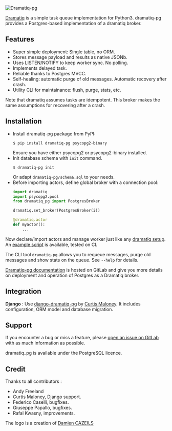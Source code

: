 ![Dramatiq-pg](https://gitlab.com/dalibo/dramatiq-pg/raw/master/docs/logo-horizontal.png?inline=false)

[Dramatiq](https://dramatiq.io/) is a simple task queue implementation for
Python3. dramatiq-pg provides a Postgres-based implementation of a dramatiq
broker.


## Features

- Super simple deployment: Single table, no ORM.
- Stores message payload and results as native JSONb.
- Uses LISTEN/NOTIFY to keep worker sync. No polling.
- Implements delayed task.
- Reliable thanks to Postgres MVCC.
- Self-healing: automatic purge of old messages. Automatic recovery after
  crash.
- Utility CLI for maintainance: flush, purge, stats, etc.

Note that dramatiq assumes tasks are idempotent. This broker makes the same
assumptions for recovering after a crash.


## Installation

- Install dramatiq-pg package from PyPI:
  ``` console
  $ pip install dramatiq-pg psycopg2-binary
  ```
  Ensure you have either psycopg2 or psycopg2-binary installed.
- Init database schema with `init` command.
  ``` console
  $ dramatiq-pg init
  ```
  Or adapt `dramatiq-pg/schema.sql` to your needs.
- Before importing actors, define global broker with a connection
  pool:
  ``` python
  import dramatiq
  import psycopg2.pool
  from dramatiq_pg import PostgresBroker

  dramatiq.set_broker(PostgresBroker(i))

  @dramatiq.actor
  def myactor():
      ...
  ```

Now declare/import actors and manage worker just like any [dramatiq
setup](https://dramatiq.io/guide.html). An [example
script](https://gitlab.com/dalibo/dramatiq-pg/blob/master/example.py) is
available, tested on CI.

The CLI tool `dramatiq-pg` allows you to requeue messages, purge old messages
and show stats on the queue. See `--help` for details.

[Dramatiq-pg
documentation](https://gitlab.com/dalibo/dramatiq-pg/blob/master/docs/index.rst)
is hosted on GitLab and give you more details on deployment and operation of
Postgres as a Dramatiq broker.


## Integration

**Django** : Use
[django-dramatiq-pg](https://github.com/uptick/django-dramatiq-pg/) by [Curtis
Maloney](https://gitlab.com/FunkyBob). It includes configuration, ORM model and
database migration.


## Support

If you encounter a bug or miss a feature, please [open an issue on
GitLab](https://gitlab.com/dalibo/dramatiq-pg/issues/new) with as much
information as possible.

dramatiq_pg is available under the PostgreSQL licence.


## Credit

Thanks to all contributors :

- Andy Freeland
- Curtis Maloney, Django support.
- Federico Caselli, bugfixes.
- Giuseppe Papallo, bugfixes.
- Rafal Kwasny, improvements.


The logo is a creation of [Damien CAZEILS](http://www.damiencazeils.com/)
